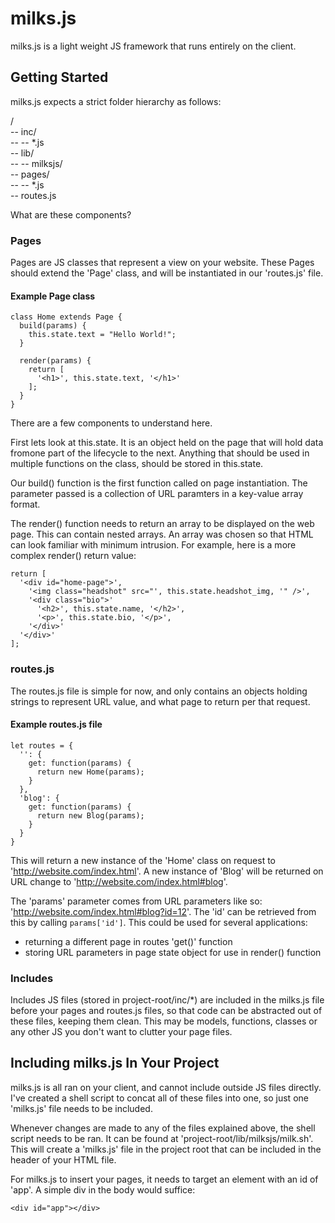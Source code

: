 # milks.js
milks.js is a light weight JS framework that runs entirely on the client.

## Getting Started
milks.js expects a strict folder hierarchy as follows:

/<br>
-- inc/<br>
-- -- *.js<br>
-- lib/<br>
-- -- milksjs/<br>
-- pages/<br>
-- -- *.js<br>
-- routes.js<br>

What are these components?

### Pages
Pages are JS classes that represent a view on your website. 
These Pages should extend the 'Page' class, and will be instantiated in our 'routes.js' file.

#### Example Page class
```
class Home extends Page {
  build(params) {
    this.state.text = "Hello World!";
  }
  
  render(params) {
    return [
      '<h1>', this.state.text, '</h1>'
    ];
  }
}
```

There are a few components to understand here.

First lets look at this.state. It is an object held on the page that will hold data fromone part of the lifecycle to the next. Anything that should be used in multiple functions on the class, should be stored in this.state.

Our build() function is the first function called on page instantiation. The parameter passed is a collection of URL paramters in a key-value array format.

The render() function needs to return an array to be displayed on the web page. This can contain nested arrays. An array was chosen so that HTML can look familiar with minimum intrusion. For example, here is a more complex render() return value:
```
return [
  '<div id="home-page">',
    '<img class="headshot" src="', this.state.headshot_img, '" />',
    '<div class="bio">'
      '<h2>', this.state.name, '</h2>',
      '<p>', this.state.bio, '</p>',
    '</div>'
  '</div>'
];
```

### routes.js
The routes.js file is simple for now, and only contains an objects holding strings to represent URL value, and what page to return per that request.

#### Example routes.js file
```
let routes = {
  '': {
    get: function(params) {
      return new Home(params);
    }
  },
  'blog': {
    get: function(params) {
      return new Blog(params);
    }
  }
}
```

This will return a new instance of the 'Home' class on request to 'http://website.com/index.html'.
A new instance of 'Blog' will be returned on URL change to 'http://website.com/index.html#blog'.

The 'params' parameter comes from URL parameters like so: 'http://website.com/index.html#blog?id=12'.
The 'id' can be retrieved from this by calling `params['id']`. This could be used for several applications:
- returning a different page in routes 'get()' function
- storing URL parameters in page state object for use in render() function

### Includes
Includes JS files (stored in project-root/inc/*) are included in the milks.js file before your pages and routes.js files, so that code can be abstracted out of these files, keeping them clean. This may be models, functions, classes or any other JS you don't want to clutter your page files.

## Including milks.js In Your Project
milks.js is all ran on your client, and cannot include outside JS files directly. I've created a shell script to concat all of these files into one, so just one 'milks.js' file needs to be included.

Whenever changes are made to any of the files explained above, the shell script needs to be ran. It can be found at 'project-root/lib/milksjs/milk.sh'. This will create a 'milks.js' file in the project root that can be included in the header of your HTML file.

For milks.js to insert your pages, it needs to target an element with an id of 'app'. A simple div in the body would suffice:
```
<div id="app"></div>
```
